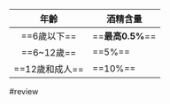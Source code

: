 
|     年齡     | 酒精含量           |
| :--------: | -------------- |
|  ==6歲以下==  | ==**最高0.5%**== |
| ==6~12歲==  | ==5%==         |
| ==12歲和成人== | ==10%==        |
#review
<!--SR:!2024-10-17,1,202!2024-10-18,3,246!2024-10-18,3,244!2024-10-17,1,210!2024-10-18,3,250!2024-10-17,1,202--> 